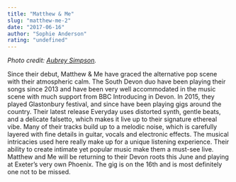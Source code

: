 ```yaml
---
title: "Matthew & Me"
slug: "matthew-me-2"
date: "2017-06-16"
author: "Sophie Anderson"
rating: "undefined"
---
```


_Photo credit: [Aubrey Simpson](http://www.aubreysimpson.co.uk/bands/v57v91ptk09dgcam3d7tuzry21k78k)._

Since their debut, Matthew & Me have graced the alternative pop scene with their atmospheric calm. The South Devon duo have been playing their songs since 2013 and have been very well accommodated in the music scene with much support from BBC Introducing in Devon. In 2015, they played Glastonbury festival, and since have been playing gigs around the country. Their latest release Everyday uses distorted synth, gentle beats, and a delicate falsetto, which makes it live up to their signature ethereal vibe. Many of their tracks build up to a melodic noise, which is carefully layered with fine details in guitar, vocals and electronic effects. The musical intricacies used here really make up for a unique listening experience. Their ability to create intimate yet popular music make them a must-see live. Matthew and Me will be returning to their Devon roots this June and playing at Exeter’s very own Phoenix. The gig is on the 16th and is most definitely one not to be missed.
